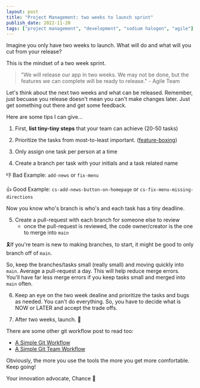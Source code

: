 ```yaml
---
layout: post
title: "Project Management: two weeks to launch sprint"
publish_date: 2022-11-20
tags: ["project management", "development", "sodium halogen", "agile"]
---
```


Imagine you only have two weeks to launch. What will do and what will you cut from your release?

This is the mindset of a two week sprint.

> "We will release our app in two weeks. We may not be done, but the features we can complete will be ready to release." - Agile Team

Let's think about the next two weeks and what can be released. Remember, just becuase you release doesn't mean you can't make changes later. Just get something out there and get some feedback.

Here are some tips I can give...

1. First, **list tiny-tiny steps** that your team can achieve (20-50 tasks)

2. Prioritize the tasks from most-to-least important. ([feature-boxing](/feature-boxing/))

3. Only assign one task per person at a time

4. Create a branch per task with your initials and a task related name

👎 Bad Example: `add-news` or `fix-menu`

👍 Good Example: `cs-add-news-button-on-homepage` or `cs-fix-menu-missing-directions`

Now you know who's branch is who's and each task has a tiny deadline.

5. Create a pull-request with each branch for someone else to review
   - once the pull-request is reviewed, the code owner/creator is the one to merge into `main`

🎗If you're team is new to making branches, to start, it might be good to only branch off of `main`.

So, keep the branches/tasks small (really small) and moving quickly into `main`. Average a pull-request a day. This will help reduce merge errors. You'll have far less merge errors if you keep tasks small and merged into `main` often.

6. Keep an eye on the two week dealine and prioritize the tasks and bugs as needed.
   You can't do everything. So, you have to decide what is NOW or LATER and accept the trade offs.

7. After two weeks, launch. 🙌

There are some other git workflow post to read too:

- [A Simple Git Workflow](/2019-06-26-simple-git-workflow/)
- [A Simple Git Team Workflow](/2020-02-03-simple-git-team-workflow/)

Obviously, the more you use the tools the more you get more comfortable. Keep going!

Your innovation advocate, Chance 👋
